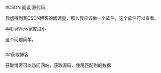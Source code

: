 #CSDN 阅读 源代码

我想得到我CSDN博客的阅读量，那么我应该做一个软件，这个软件可以查看。

##ListView宽度过小

这个问题简单。

```

```

##获取博客

获取博客可以访问网站，获取源码，使用匹配到的数据

